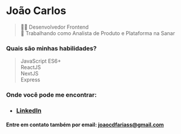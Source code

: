 <h1>João Carlos</h1>

> 👨‍💻 Desenvolvedor Frontend <br>
> 📱 Trabalhando como Analista de Produto e Plataforma na Sanar

<h3>Quais são minhas habilidades?</h3>

> JavaScript ES6+ <br>
> ReactJS <br>
> NextJS <br>
> Express <br>

<h3>Onde você pode me encontrar:<h3>
<ul>
  <li><a href="https://www.linkedin.com/in/joaocdfarias/">LinkedIn</a></li>
  <!-- <li><a href="https://www.behance.net/joaocdfarias/">Behance</a></li> -->
</ul>

<h4>Entre em contato também por email: <a href="mailto:joaocdfariass@gmail.com">joaocdfariass@gmail.com</a></h4>
